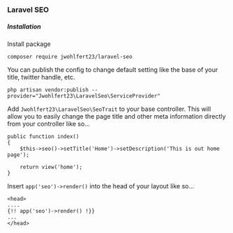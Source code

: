 ### Laravel SEO


##### Installation

Install package

`composer require jwohlfert23/laravel-seo`

You can publish the config to change default setting like the base of your title, twitter handle, etc.

`php artisan vendor:publish --provider="Jwohlfert23\LaravelSeo\ServiceProvider"`

Add `Jwohlfert23\LaravelSeo\SeoTrait` to your base controller.  This will allow you to easily change the page title and other meta information directly from your controller like so...
```
public function index() 
{
    $this->seo()->setTitle('Home')->setDescription('This is out home page');
     
    return view('home');
}
```

Insert `app('seo')->render()` into the head of your layout like so...

```
<head>
....
{!! app('seo')->render() !}}
...
</head>
```

